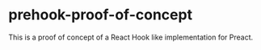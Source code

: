 # prehook-proof-of-concept
This is a proof of concept of a React Hook like implementation for Preact.
